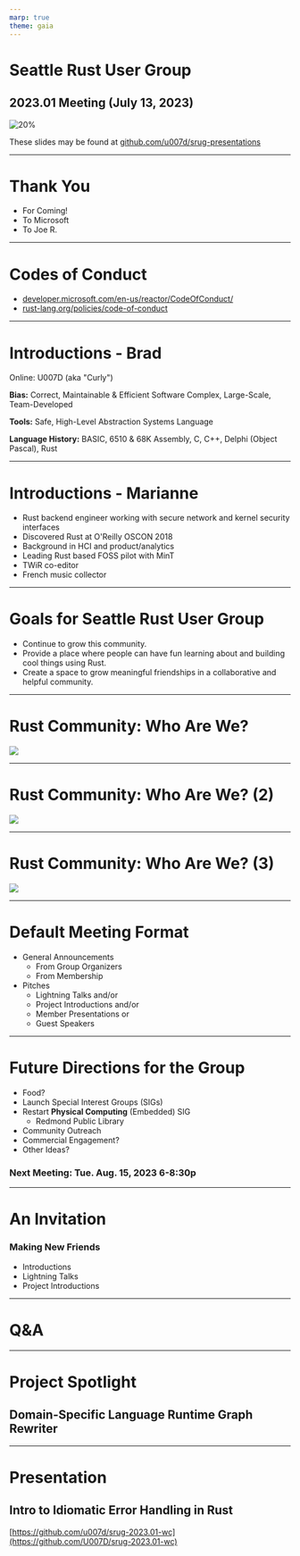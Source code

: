 ```yaml
---
marp: true
theme: gaia
---
```

<!--
footer: "[![w:48](discord.png)](https://discord.com/@u007d) [![w:48](reddit.png)](https://reddit.com/r/u007d) [![w:48](github.png)](https://github.com/u007d) [![w:48](linkedin.png)](https://linkedin.com/in/u007d) @U007D (Credit: Icons created by Freepik, Md Tanvirul Haque, riajulislam - [Flaticon](https://www.flaticon.com/free-icons))"
-->
# Seattle Rust User Group
## 2023.01 Meeting (July 13, 2023)
![20%](srug-logo.jpeg)

These slides may be found at [github.com/u007d/srug-presentations](https://github.com/u007d/srug-presentations/tree/main/2023.01/2023.01.pdf)

---
<!--
footer: ""
-->
# Thank You
* For Coming!
* To Microsoft
* To Joe R.

---
# Codes of Conduct
* [developer.microsoft.com/en-us/reactor/CodeOfConduct/](https://developer.microsoft.com/en-us/reactor/CodeOfConduct/)
* [rust-lang.org/policies/code-of-conduct](https://www.rust-lang.org/policies/code-of-conduct)
<!--
* For coming
* To Microsoft
    - We're guests
    - CoC
* To Joe
-->

---
# Introductions - Brad
Online: U007D (aka "Curly") 

**Bias:** 
Correct, Maintainable & Efficient Software
Complex, Large-Scale, Team-Developed

**Tools:**
Safe, High-Level Abstraction Systems Language

**Language History:**
BASIC, 6510 & 68K Assembly, C, C++, Delphi (Object Pascal), Rust

---
# Introductions - Marianne
* Rust backend engineer working with secure network and kernel security interfaces 
* Discovered Rust at O'Reilly OSCON 2018
* Background in HCI and product/analytics 
* Leading Rust based FOSS pilot with MinT
* TWiR co-editor
* French music collector

---
# Goals for Seattle Rust User Group
* Continue to grow this community.
* Provide a place where people can have fun learning about and building cool things using Rust.
* Create a space to grow meaningful friendships in a collaborative and helpful community.

---
<!--
footer: "Source: [The State of Developer Ecosystem 2022 in Rust](https://blog.jetbrains.com/rust/2023/01/18/rust-deveco-2022-discover-recent-trends/)"
-->
# Rust Community: Who Are We?
![](how-long-have-you-been-using-rust.png)

---
# Rust Community: Who Are We? (2)
![](how-do-you-use-rust.png)

---
# Rust Community: Who Are We? (3)
![](project-kind.png)

---
<!--
footer: ""
-->
# Default Meeting Format
* General Announcements
    * From Group Organizers
    * From Membership
* Pitches
    * Lightning Talks and/or
    * Project Introductions and/or
    * Member Presentations or
    * Guest Speakers

---
# Future Directions for the Group
* Food?
* Launch Special Interest Groups (SIGs)
* Restart **Physical Computing** (Embedded) SIG
    * Redmond Public Library
* Community Outreach
* Commercial Engagement?
* Other Ideas?

### Next Meeting: Tue. Aug. 15, 2023 6-8:30p

---
# An Invitation
### Making New Friends
* Introductions
* Lightning Talks
* Project Introductions

---
# Q&A

---
# Project Spotlight
## Domain-Specific Language Runtime Graph Rewriter
---
# Presentation
## Intro to Idiomatic Error Handling in Rust
[https://github.com/u007d/srug-2023.01-wc](https://github.com/U007D/srug-2023.01-wc)